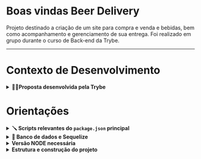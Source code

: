 # Boas vindas Beer Delivery

Projeto destinado a criação de um site para compra e venda e bebidas, bem como acompanhamento e gerenciamento de sua entrega. Foi realizado em grupo durante o curso de Back-end da Trybe. 

---

# Contexto de Desenvolvimento

<details>
  <summary>
    <strong>👨‍💻Proposta desenvolvida pela Trybe</strong>
  </summary><br>

  **Neste projeto, seu grupo deve desenvolver um app de delivery para uma distribuidora de bebidas. Veja abaixo o contexto da entrega que deve ser feita:**

  A distribuidora de cervejas da dona Tereza está se informatizando! 🚀 Seu negócio, antes focado em um local específico da cidade, passou a receber uma quantidade massiva de encomendas de outros pontos, expandindo sua atuação via delivery. Isso tudo graças ao excelente preço das bebidas e atendimento da equipe de vendas.

  Agora a distribuidora possui alguns pontos de venda na cidade para agilizar no atendimento dessas áreas. Cada ponto de venda, por sua vez, possui uma pessoa vendedora responsável.

  Como seu antigo sistema, que era um conjunto de planilhas, já não atende a necessidade do negócio por gerar muita manutenção, dona Tereza procurou a sua equipe de pessoas desenvolvedoras com uma ideia de aplicativo que pudesse agilizar a vida de sua equipe e das pessoas que compram seus produtos. O aplicativo precisa:

  - Ter acesso via login: tanto clientes como pessoas vendedoras, assim como a própria dona Tereza, que administra o sistema, devem ter acesso ao aplicativo via login, porém para funções diferentes: (1) A pessoa cliente, que compra da lista de produtos; (2) A pessoa vendedora, que aprova, prepara e entrega; (3) A pessoa administradora, que gerencia quem usa o aplicativo;
  - Fazer a comunicação entre clientes e pessoas vendedoras: a pessoa cliente faz o pedido via "carrinho de compras" e a pessoa vendedora aprova, prepara e envia esse pedido. Quando o produto é recebido por quem comprou, essa pessoa marca o pedido como "recebido". Ambos devem possuir detalhes sobre seus pedidos;
  - Se a pessoa cliente faz o pedido, o mesmo deve aparecer para a pessoa vendedora em seu dash de pedidos após a atualização da página. A pessoa cliente, por sua vez, deve ter as informações sobre seu pedido quando sua página for atualizada, ou seja, ter informações se o pedido está sendo preparado ou se já saiu pra entrega;

  </details>

# Orientações

<details>
  <summary>
    <strong>🪛 Scripts relevantes do <code>package.json</code> principal</strong>
  </summary><br>

  Utilizamos o gerenciador de processos `pm2`.

  **São os scripts da raiz do projeto (`./package.json`) e não das aplicações individuais `./front-end/package.json` e `./back-end/package.json`**:

  - `start`: Limpa as portas `3000` e `3001` e simula a inicialização no avaliador. Também prepara o campo rodando o `Sequelize` para restaurar o **banco de dados de testes** (final `-test`) e sobe a aplicação com `pm2` em modo `fork` (uma instância para cada aplicação). Nesse modo, as alterações não são assistidas;
    - *uso (na raiz do projeto): `npm start`*

  - `stop`: Para e deleta as aplicações rodando no `pm2`;
    - *uso (na raiz do projeto): `npm stop`*

  - `dev`: Limpa as portas `3000` e `3001` e sobe a aplicação com `pm2` em modo `fork` (uma instância pra cada aplicação). Nesse modo, as atualizações são assistidas (modo `watch`);
    - *uso (na raiz do projeto): `npm run dev`*

  - `dev:prestart`: A partir da raiz, esse comando faz o processo de instalação de dependências (`npm i`) nos dois projetos (`./front-end` e `./back-end`) e roda o `Sequelize` no `./back-end` (lembrar de configurar o `.env` no mesmo);
    - *uso (na raiz do projeto): `npm run dev:prestart`*

  - `db:reset`: Roda os scripts do `Sequelize` restaurando o **banco de dados de desenvolvimento** (final `-dev`). Utilize esse script caso ocorra algum problema no seu banco local;
    - *uso (na raiz do projeto): `npm run db:reset`*

  - `db:reset:debug`: Roda os scripts do `Sequelize` restaurando o **banco de dados de desenvolvimento** (final `-dev`). Utilize esse script caso ocorra algum problema no seu banco local. Esse comando também é capaz de retornar informações detalhadas de erros (quando ocorrerem no processo);
    - *uso (na raiz do projeto): `npm run db:reset:debug`*
</details>

<details>
  <summary>
    <strong>🏦 Banco de dados e Sequelize</strong>
  </summary><br>

  ## Banco de dados

  Utilizamos a ORM `Sequelize`, conectado ao banco de dados `MySQL`.

</details>

<details>
  <summary>
    <strong>Versão NODE necessária</strong>
  </summary><br>

- ⚠️ O projeto só instala as dependências com a versão 16 do `node` para evitar conflitos de versão, caso não tenha essa versão instalada você pode usar o [`nvm`](https://github.com/nvm-sh/nvm#installing-and-updating) para fazer o gerenciamento de versões.
</details>


<details>
  <summary>
    <strong>Estrutura e construção do projeto</strong>
  </summary><br>

  O projeto é composto por três partes, Front e Back-end, e o banco de Dados. Durante o período de construção das duas primeiras partes houve a seguinte ordem de desenvolvimento: 

  - **Acesso comum**: 
    - (1) Tela de Login; 
    - (2) Tela de Registro.

  - **Acesso do Cliente**:
    - (3) Tela de Produtos; 
    - (4) Tela de Checkout; 
    - (5) Tela de Pedidos; 
    - (6) Tela de Detalhes do Pedido.

  - **Acesso da Pessoa Vendedora**: 
    - (7) Tela de Pedidos; 
    - (8) Tela de Detalhes/Controle do Pedido.

  - **Validação do Status do Pedido**: 
    - (9) Teste de status; 

  - **Acesso da Pessoa Administradora**: 
    - (10) Tela de gerenciamento de usuários (`11admin_manage_users.test`).

  - **Testes da aplicação**: 
    - (11) Testes de cobertura.

</details>

